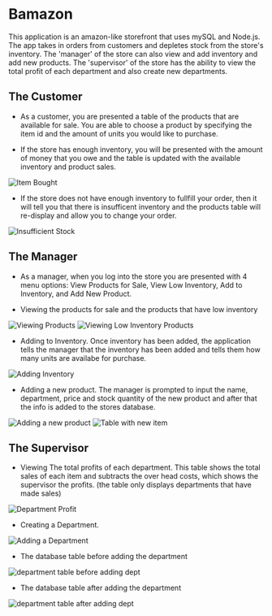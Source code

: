 # Bamazon
This application is an amazon-like storefront that uses mySQL and Node.js. The app takes in orders from customers and depletes stock from the store's inventory. The 'manager' of the store can also view and add inventory and add new products. The 'supervisor' of the store has the ability to view the total profit of each department and also create new departments.

## The Customer
* As a customer, you are presented a table of the products that are available for sale. You are able to choose a product by specifying the item id and the amount of units you would like to purchase. 

* If the store has enough inventory, you will be presented with the amount of money that you owe and the table is updated with the available inventory and product sales. 

![Item Bought](custBuy.png)

* If the store does not have enough inventory to fullfill your order, then it will tell you that there is insufficent inventory and the products table will re-display and allow you to change your order.

![Insufficient Stock](custInsuff.png)

## The Manager
* As a manager, when you log into the store you are presented with 4 menu options: View Products for Sale, View Low Inventory, Add to Inventory, and Add New Product.

* Viewing the products for sale and the products that have low inventory

![Viewing Products](manViewAll.png)
![Viewing Low Inventory Products](manViewLow.png)


* Adding to Inventory. Once inventory has been added, the application tells the manager that the inventory has been added and tells them how many units are availabe for purchase.

![Adding Inventory](addInv.png)

* Adding a new product. The manager is prompted to input the name, department, price and stock quantity of the new product and after that the info is added to the stores database.

![Adding a new product](addItem.gif)
![Table with new item](afterAdded.png)


## The Supervisor

* Viewing The total profits of each department. This table shows the total sales of each item and subtracts the over head costs, which shows the supervisor the profits. (the table only displays departments that have made sales)

![Department Profit](viewDproducts.png)

* Creating a Department. 

![Adding a Department](addDp.gif)

* The database table before adding the department

![department table before adding dept](dTableBefore.png)

* The database table after adding the department

![department table after adding dept](dTableAfter.png)
